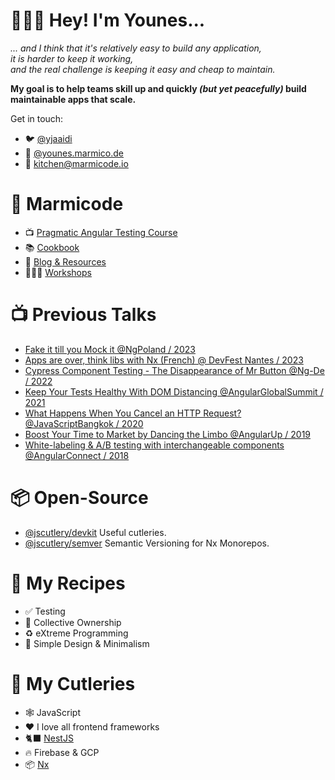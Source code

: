 # 👨🏻‍🍳 Hey! I'm Younes...

_... and I think that it's relatively easy to build any application,<br>it is harder to keep it working,<br>and the real challenge is keeping it easy and cheap to maintain._

**My goal is to help teams skill up and quickly *(but yet peacefully)* build maintainable apps that scale.**

Get in touch:
- 🐦 [@yjaaidi](https://twitter.com/yjaaidi)
- 🦋 [@younes.marmico.de](https://bsky.app/profile/did:plc:iwsrfzjmrr7ous6jmlorkqo4)
- 💌 [kitchen@marmicode.io](mailto:kitchen@marmicode.io)

# 🥘 Marmicode

- 📺 [Pragmatic Angular Testing Course](https://courses.marmicode.io/courses/pragmatic-angular-testing)
- 📚 [Cookbook](https://cookbook.marmicode.io)
- 📝 [Blog & Resources](https://marmicode.io)
- 👨🏻‍🏫 [Workshops](https://marmicode.eventbrite.com)

# 📺 Previous Talks
- [Fake it till you Mock it @NgPoland / 2023](https://myconf.dev/videos/fake-it-till-you-mock-it)
- [Apps are over, think libs with Nx (French) @ DevFest Nantes / 2023](https://youtu.be/K8wYtBGzmsI?si=ezInSvFka1x22iBU&t=96)
- [Cypress Component Testing - The Disappearance of Mr Button @Ng-De / 2022](https://youtu.be/4p1LLbmIG_k)
- [Keep Your Tests Healthy With DOM Distancing @AngularGlobalSummit / 2021](https://youtu.be/ZKBHWcjFufw)
- [What Happens When You Cancel an HTTP Request? @JavaScriptBangkok / 2020](https://youtu.be/5P9XVObbvS4?t=51)
- [Boost Your Time to Market by Dancing the Limbo @AngularUp / 2019](https://youtu.be/izGz7H-8yIk)
- [White-labeling & A/B testing with interchangeable components @AngularConnect / 2018](https://youtu.be/nX_HhiqmFAI)

# 📦 Open-Source
- [@jscutlery/devkit](https://github.com/jscutlery/devkit) Useful cutleries.
- [@jscutlery/semver](https://github.com/jscutlery/semver) Semantic Versioning for Nx Monorepos.

# 📖 My Recipes
- ✅ Testing
- 🤝 Collective Ownership
- ♻️ eXtreme Programming
- 🤤 Simple Design & Minimalism

# 🍴 My Cutleries
- 🕸 JavaScript
- ❤️ I love all frontend frameworks
- 🐈‍⬛ [NestJS](https://nestjs.com/)
- 🔥 Firebase & GCP
- 📦 [Nx](https://nx.dev/)

